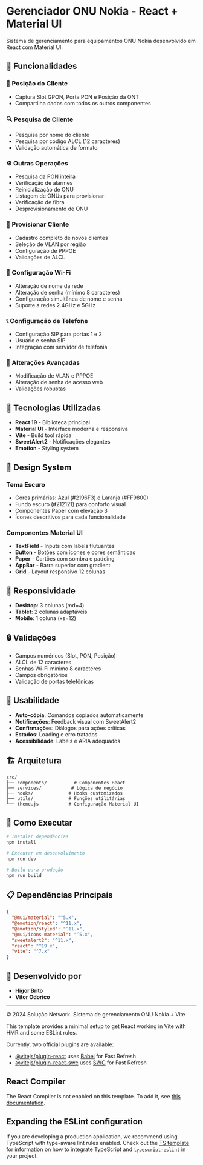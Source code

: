 # Gerenciador ONU Nokia - React + Material UI

Sistema de gerenciamento para equipamentos ONU Nokia desenvolvido em React com Material UI.

## 🎯 Funcionalidades

### 📍 Posição do Cliente

- Captura Slot GPON, Porta PON e Posição da ONT
- Compartilha dados com todos os outros componentes

### 🔍 Pesquisa de Cliente

- Pesquisa por nome do cliente
- Pesquisa por código ALCL (12 caracteres)
- Validação automática de formato

### ⚙️ Outras Operações

- Pesquisa da PON inteira
- Verificação de alarmes
- Reinicialização de ONU
- Listagem de ONUs para provisionar
- Verificação de fibra
- Desprovisionamento de ONU

### 👤 Provisionar Cliente

- Cadastro completo de novos clientes
- Seleção de VLAN por região
- Configuração de PPPOE
- Validações de ALCL

### 📶 Configuração Wi-Fi

- Alteração de nome da rede
- Alteração de senha (mínimo 8 caracteres)
- Configuração simultânea de nome e senha
- Suporte a redes 2.4GHz e 5GHz

### 📞 Configuração de Telefone

- Configuração SIP para portas 1 e 2
- Usuário e senha SIP
- Integração com servidor de telefonia

### 🔧 Alterações Avançadas

- Modificação de VLAN e PPPOE
- Alteração de senha de acesso web
- Validações robustas

## 🚀 Tecnologias Utilizadas

- **React 19** - Biblioteca principal
- **Material UI** - Interface moderna e responsiva
- **Vite** - Build tool rápida
- **SweetAlert2** - Notificações elegantes
- **Emotion** - Styling system

## 🎨 Design System

### Tema Escuro

- Cores primárias: Azul (#2196F3) e Laranja (#FF9800)
- Fundo escuro (#212121) para conforto visual
- Componentes Paper com elevação 3
- Ícones descritivos para cada funcionalidade

### Componentes Material UI

- **TextField** - Inputs com labels flutuantes
- **Button** - Botões com ícones e cores semânticas
- **Paper** - Cartões com sombra e padding
- **AppBar** - Barra superior com gradient
- **Grid** - Layout responsivo 12 colunas

## 📱 Responsividade

- **Desktop**: 3 colunas (md=4)
- **Tablet**: 2 colunas adaptáveis
- **Mobile**: 1 coluna (xs=12)

## 🔒 Validações

- Campos numéricos (Slot, PON, Posição)
- ALCL de 12 caracteres
- Senhas Wi-Fi mínimo 8 caracteres
- Campos obrigatórios
- Validação de portas telefônicas

## 🎯 Usabilidade

- **Auto-cópia**: Comandos copiados automaticamente
- **Notificações**: Feedback visual com SweetAlert2
- **Confirmações**: Diálogos para ações críticas
- **Estados**: Loading e erro tratados
- **Acessibilidade**: Labels e ARIA adequados

## 🏗️ Arquitetura

```
src/
├── components/          # Componentes React
├── services/           # Lógica de negócio
├── hooks/             # Hooks customizados
├── utils/             # Funções utilitárias
└── theme.js           # Configuração Material UI
```

## 🚀 Como Executar

```bash
# Instalar dependências
npm install

# Executar em desenvolvimento
npm run dev

# Build para produção
npm run build
```

## 📋 Dependências Principais

```json
{
  "@mui/material": "^5.x",
  "@emotion/react": "^11.x",
  "@emotion/styled": "^11.x",
  "@mui/icons-material": "^5.x",
  "sweetalert2": "^11.x",
  "react": "^19.x",
  "vite": "^7.x"
}
```

## 👥 Desenvolvido por

- **Higor Brito**
- **Vitor Odorico**

---

© 2024 Solução Network. Sistema de gerenciamento ONU Nokia.+ Vite

This template provides a minimal setup to get React working in Vite with HMR and some ESLint rules.

Currently, two official plugins are available:

- [@vitejs/plugin-react](https://github.com/vitejs/vite-plugin-react/blob/main/packages/plugin-react) uses [Babel](https://babeljs.io/) for Fast Refresh
- [@vitejs/plugin-react-swc](https://github.com/vitejs/vite-plugin-react/blob/main/packages/plugin-react-swc) uses [SWC](https://swc.rs/) for Fast Refresh

## React Compiler

The React Compiler is not enabled on this template. To add it, see [this documentation](https://react.dev/learn/react-compiler/installation).

## Expanding the ESLint configuration

If you are developing a production application, we recommend using TypeScript with type-aware lint rules enabled. Check out the [TS template](https://github.com/vitejs/vite/tree/main/packages/create-vite/template-react-ts) for information on how to integrate TypeScript and [`typescript-eslint`](https://typescript-eslint.io) in your project.

